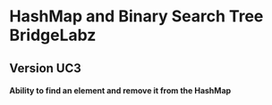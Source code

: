# HashMap and Binary Search Tree BridgeLabz
## Version UC3
#### Ability to find an element and remove it from the HashMap